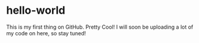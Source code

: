 hello-world
===========
This is my first thing on GitHub. Pretty Cool! I will soon be uploading a lot of my code on here, so stay tuned!
